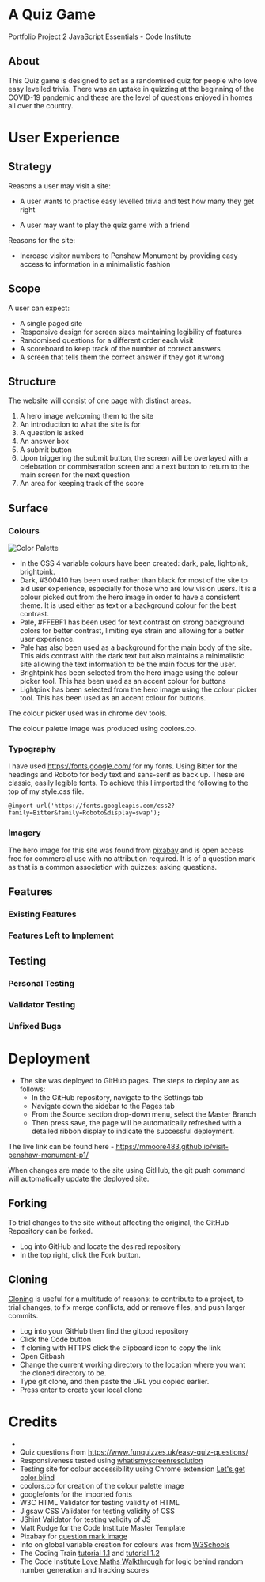 # A Quiz Game

Portfolio Project 2 JavaScript Essentials - Code Institute

## About

This Quiz game is designed to act as a randomised quiz for people who love easy levelled trivia. There was an uptake in quizzing at the beginning of the COVID-19 pandemic and these are the level of questions enjoyed in homes all over the country. 

# User Experience

## Strategy

Reasons a user may visit a site:

- A user wants to practise easy levelled trivia and test how many they get right

- A user may want to play the quiz game with a friend

Reasons for the site:

- Increase visitor numbers to Penshaw Monument by providing easy access to information in a minimalistic fashion

## Scope

A user can expect: 
    
  - A single paged site
  - Responsive design for screen sizes maintaining legibility of features
  - Randomised questions for a different order each visit
  - A scoreboard to keep track of the number of correct answers
  - A screen that tells them the correct answer if they got it wrong

## Structure

The website will consist of one page with distinct areas.

1. A hero image welcoming them to the site
2. An introduction to what the site is for
3. A question is asked
4. An answer box
5. A submit button
6. Upon triggering the submit button, the screen will be overlayed with a celebration or commiseration screen and a next button to return to the main screen for the next question
7. An area for keeping track of the score

## Surface

### Colours

![Color Palette]() 

- In the CSS 4 variable colours have been created: dark, pale, lightpink, brightpink.
- Dark, #300410 has been used rather than black for most of the site to aid user experience, especially for those who are low vision users. It is a colour picked out from the hero image in order to have a consistent theme. It is used either as text or a background colour for the best contrast. 
- Pale, #FFEBF1 has been used for text contrast on strong background colors for better contrast, limiting eye strain and allowing for a better user experience.
- Pale has also been used as a background for the main body of the site. This aids contrast with the dark text but also maintains a minimalistic site allowing the text information to be the main focus for the user. 
- Brightpink has been selected from the hero image using the colour picker tool. This has been used as an accent colour for buttons
- Lightpink has been selected from the hero image using the colour picker tool. This has been used as an accent colour for buttons.

The colour picker used was in chrome dev tools.

The colour palette image was produced using coolors.co.

### Typography

I have used https://fonts.google.com/ for my fonts. Using Bitter for the headings and Roboto for body text and sans-serif as back up. These are classic, easily legible fonts.
To achieve this I imported the following to the top of my style.css file.

    @import url('https://fonts.googleapis.com/css2?family=Bitter&family=Roboto&display=swap');

### Imagery
The hero image for this site was found from [pixabay](https://pixabay.com/illustrations/question-mark-question-why-5633947/) and is open access free for commercial use with no attribution required. It is of a question mark as that is a common association with quizzes: asking questions.

## Features

### Existing Features

### Features Left to Implement

## Testing

### Personal Testing

### Validator Testing

### Unfixed Bugs

# Deployment

- The site was deployed to GitHub pages. The steps to deploy are as follows: 
  - In the GitHub repository, navigate to the Settings tab 
  - Navigate down the sidebar to the Pages tab
  - From the Source section drop-down menu, select the Master Branch
  - Then press save, the page will be automatically refreshed with a detailed ribbon display to indicate the successful deployment. 

The live link can be found here - https://mmoore483.github.io/visit-penshaw-monument-p1/

When changes are made to the site using GitHub, the git push command will automatically update the deployed site.

## Forking

To trial changes to the site without affecting the original, the GitHub Repository can be forked.

- Log into GitHub and locate the desired repository
- In the top right, click the Fork button.

## Cloning

[Cloning](https://docs.github.com/en/github/creating-cloning-and-archiving-repositories/cloning-a-repository-from-github/cloning-a-repository) is useful for a multitude of reasons: to contribute to a project, to trial changes, to fix merge conflicts, add or remove files, and push larger commits.

- Log into your GitHub then find the gitpod repository
- Click the Code button
- If cloning with HTTPS click the clipboard icon to copy the link
- Open Gitbash
- Change the current working directory to the location where you want the cloned directory to be.
- Type git clone, and then paste the URL you copied earlier.
- Press enter to create your local clone

# Credits
-  
- Quiz questions from https://www.funquizzes.uk/easy-quiz-questions/
- Responsiveness tested using [whatismyscreenresolution](http://whatismyscreenresolution.net/multi-screen-test)
- Testing site for colour accessibility using Chrome extension [Let's get color blind](https://chrome.google.com/webstore/detail/lets-get-color-blind/bkdgdianpkfahpkmphgehigalpighjck/related?hl=en)
- coolors.co for creation of the colour palette image
- googlefonts for the imported fonts
- W3C HTML Validator for testing validity of HTML
- Jigsaw CSS Validator for testing validity of CSS
- JShint Validator for testing validity of JS
- Matt Rudge for the Code Institute Master Template
- Pixabay for [question mark image](https://pixabay.com/illustrations/question-mark-question-why-5633947/)
- Info on global variable creation for colours was from [W3Schools](https://www.w3schools.com/css/css3_variables.asp)
- The Coding Train [tutorial 1.1](https://www.youtube.com/watch?v=tc8DU14qX6I&t=0s&ab_channel=TheCodingTrain) and [tutorial 1.2](https://www.youtube.com/watch?v=RfMkdvN-23o&ab_channel=TheCodingTrain)
- The Code Institute [Love Maths Walkthrough](https://github.com/Code-Institute-Solutions/love-maths-2.0-sourcecode) for logic behind random number generation and tracking scores

